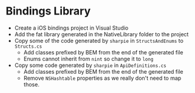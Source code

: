 # Bindings Library

- Create a iOS bindings project in Visual Studio
- Add the fat library generated in the NativeLibrary folder to the project
- Copy some of the code generated by `sharpie` in `StructsAndEnums` to `Structs.cs` 
	- Add classes prefixed by BEM from the end of the generated file
	- Enums cannot inherit from `nint` so change it to `long`  
- Copy some code generated by `sharpie` in `ApiDefinitions.cs`
	- Add classes prefixed by BEM from the end of the generated file
	- Remove `NSHashtable` properties as we really don't need to map those.
